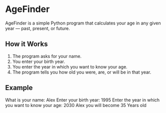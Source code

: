 # AgeFinder

AgeFinder is a simple Python program that calculates your age in any given year — past, present, or future.

## How it Works
1. The program asks for your name.
2. You enter your birth year.
3. You enter the year in which you want to know your age.
4. The program tells you how old you were, are, or will be in that year.

## Example
What is your name: Alex
Enter your birth year: 1995
Enter the year in which you want to know your age: 2030
Alex you will become 35 Years old
